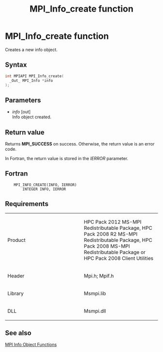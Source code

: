 ﻿---
title: MPI_Info_create function
TOCTitle: MPI_Info_create function
ms:assetid: 95df767e-93a9-4d7c-9d3b-8ed80d5a1b48
ms:mtpsurl: https://msdn.microsoft.com/en-us/library/Dn473409(v=VS.85)
ms:contentKeyID: 59360945
ms.date: 03/28/2018
mtps_version: v=VS.85
f1_keywords:
- MPI_INFO_CREATE
- mpif/MPI_Info_create
- mpi/MPI_INFO_CREATE
dev_langs:
- C++
- C
---

# MPI\_Info\_create function

Creates a new info object.

## Syntax

``` c++
int MPIAPI MPI_Info_create(
  _Out_ MPI_Info *info
);
```

## Parameters

  - *info* \[out\]  
    Info object created.

## Return value

Returns **MPI\_SUCCESS** on success. Otherwise, the return value is an error code.

In Fortran, the return value is stored in the *IERROR* parameter.

## Fortran

``` FORTRAN
    MPI_INFO_CREATE(INFO, IERROR)
        INTEGER INFO, IERROR
```

## Requirements

<table>
<colgroup>
<col style="width: 50%" />
<col style="width: 50%" />
</colgroup>
<tbody>
<tr class="odd">
<td><p>Product</p></td>
<td><p>HPC Pack 2012 MS-MPI Redistributable Package, HPC Pack 2008 R2 MS-MPI Redistributable Package, HPC Pack 2008 MS-MPI Redistributable Package or HPC Pack 2008 Client Utilities</p></td>
</tr>
<tr class="even">
<td><p>Header</p></td>
<td>Mpi.h;
Mpif.h</td>
</tr>
<tr class="odd">
<td><p>Library</p></td>
<td>Msmpi.lib</td>
</tr>
<tr class="even">
<td><p>DLL</p></td>
<td>Msmpi.dll</td>
</tr>
</tbody>
</table>


## See also

[MPI Info Object Functions](mpi-info-object-functions.md)

